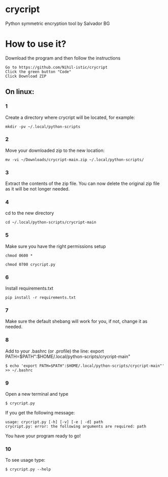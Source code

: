 # crycript
Python symmetric encryption tool by Salvador BG

# How to use it?

Download the program and then follow the instructions

    Go to https://github.com/Nihil-istic/crycript
    Click the green button "Code"
    Click Download ZIP

## On linux:

### 1

Create a directory where crycript will be located,
for example:

    mkdir -pv ~/.local/python-scripts
    
### 2

Move your downloaded zip to the new location:

    mv -vi ~/Downloads/crycript-main.zip ~/.local/python-scripts/
    
### 3

Extract the contents of the zip file.
You can now delete the original zip file as it will be not longer needed.

### 4

cd to the new directory

    cd ~/.local/python-scripts/crycript-main

### 5

Make sure you have the right permissions setup

    chmod 0600 *

    chmod 0700 crycript.py
    
### 6

Install requirements.txt

    pip install -r requirements.txt

### 7

Make sure the default shebang will work for you, if not, change it as needed.

### 8

Add to your .bashrc (or .profile) the line: export PATH=$PATH":$HOME/.local/python-scripts/crycript-main"

    $ echo 'export PATH=$PATH":$HOME/.local/python-scripts/crycript-main"' >> ~/.bashrc

### 9

Open a new terminal and type

    $ crycript.py

If you get the following message:

    usage: crycript.py [-h] [-v] [-e | -d] path
    crycript.py: error: the following arguments are required: path

You have your program ready to go!

### 10

To see usage type:

    $ crycript.py --help
